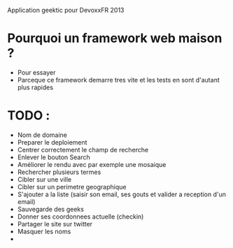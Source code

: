 Application geektic pour DevoxxFR 2013

Pourquoi un framework web maison ?
==================================

 + Pour essayer
 + Parceque ce framework demarre tres vite et les tests en sont d'autant plus rapides

TODO :
======

 + Nom de domaine
 + Preparer le deploiement
 + Centrer correctement le champ de recherche
 + Enlever le bouton Search
 + Améliorer le rendu avec par exemple une mosaique
 + Rechercher plusieurs termes
 + Cibler sur une ville
 + Cibler sur un perimetre geographique
 + S'ajouter a la liste (saisir son email, ses gouts et valider a reception d'un email)
 + Sauvegarde des geeks
 + Donner ses coordonnees actuelle (checkin)
 + Partager le site sur twitter
 + Masquer les noms
 +
